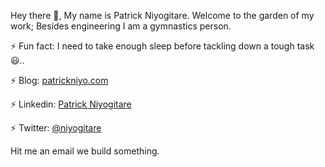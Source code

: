Hey there 👋, My name is Patrick Niyogitare. Welcome to the garden of my work; Besides engineering I am a gymnastics person.

 ⚡ Fun fact: I need to take enough sleep before tackling down a tough task 😃..
 
 ⚡ Blog: [patrickniyo.com](https://patrickniyo.com)
 
 ⚡ Linkedin: [Patrick Niyogitare](https://www.linkedin.com/in/patrick-niyogitare-76b469184/)
 
 ⚡ Twitter: [@niyogitare](https://twitter.com/niyogitare)

Hit me an email we build something.

